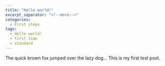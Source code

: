 ```yaml
---
title: "Hello world!"
excerpt_separator: "<!--more-->"
categories:
  - First steps
tags:
  - Hello world!
  - first time
  - standard
---
```


The quick brown fox jumped over  the lazy dog...
This is my first test post.